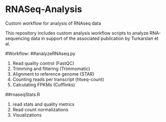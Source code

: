# RNASeq-Analysis
Custom workflow for analysis of RNAseq data

This repository includes custom analysis workflow scripts to analyze RNA-sequencing data in support of the associated publication by Turkarslan et al.

#Workflow:
##analyzeRNAseq.py
1. Read quality control (FastQC)<br>
2. Trimming and filtering (Trimmomatic)
3. Alignment to reference genome (STAR)
4. Counting reads per transcript (htseq-count)
5. Calculating FPKMs (Cufflinks)

##rnaseqStats.R
1. read stats and quality metrics 
2. Read count normalizations
3. Visualizations
